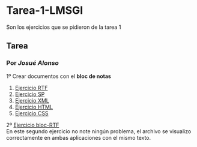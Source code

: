 # Tarea-1-LMSGI
Son los ejercicios que se pidieron de la tarea 1 
## Tarea 
### Por *Josué Alonso*
1º Crear documentos con el **bloc de notas** 

 1. [Ejercicio RTF](URL "Ejemplo de rtf.rtf")  
 2. [Ejercicio SP](URL "Título del enlace")  
 3. [Ejercicio XML](URL "Título del enlace")  
 4. [Ejercicio HTML](URL "Título del enlace")  
 5. [Ejercicio CSS](URL "Título del enlace")    
 
2º [Ejercicio bloc-RTF](URL "Título del enlace")  
     En este segundo ejercicio no note ningún problema, el archivo se visualizo correctamente en ambas aplicaciones con el mismo texto.
